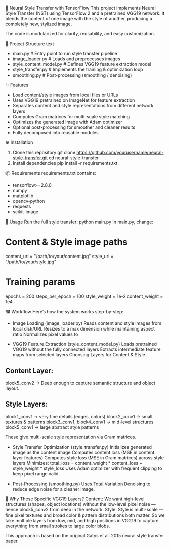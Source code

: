 🎨 Neural Style Transfer with TensorFlow
This project implements Neural Style Transfer (NST) using TensorFlow 2 and a pretrained VGG19 network.
It blends the content of one image with the style of another, producing a completely new, stylized image.

The code is modularized for clarity, reusability, and easy customization.

📂 Project Structure
text
- main.py                 # Entry point to run style transfer pipeline
- image_loader.py         # Loads and preprocesses images
- style_content_model.py  # Defines VGG19 feature extraction model
- style_transfer.py       # Implements the training & optimization loop
- smoothing.py            # Post-processing (smoothing / denoising)

✨ Features
- Load content/style images from local files or URLs
- Uses VGG19 pretrained on ImageNet for feature extraction
- Separates content and style representations from different network layers
- Computes Gram matrices for multi-scale style matching
- Optimizes the generated image with Adam optimizer
- Optional post-processing for smoother and cleaner results
- Fully decomposed into reusable modules

⚙️ Installation
1. Clone this repository
git clone https://github.com/yourusername/neural-style-transfer.git
cd neural-style-transfer
2. Install dependencies
pip install -r requirements.txt

📦 Requirements
requirements.txt contains:
- tensorflow>=2.8.0
- numpy
- matplotlib
- opencv-python
- requests
- scikit-image
  
🚀 Usage
Run the full style transfer:
python main.py
In main.py, change:

# Content & Style image paths
content_url = "/path/to/your/content.jpg"
style_url = "/path/to/your/style.jpg"

# Training params
epochs = 200
steps_per_epoch = 100
style_weight = 1e-2
content_weight = 1e4

🖼 Workflow
Here’s how the system works step-by-step:
- Image Loading (image_loader.py)
Reads content and style images from local disk/URL
Resizes to a max dimension while maintaining aspect ratio
Normalizes pixel values to

- VGG19 Feature Extraction (style_content_model.py)
Loads pretrained VGG19 without the fully connected layers
Extracts intermediate feature maps from selected layers
Choosing Layers for Content & Style
## Content Layer: 
block5_conv2 → Deep enough to capture semantic structure and object layout.
## Style Layers:
block1_conv1 → very fine details (edges, colors)
block2_conv1 → small textures & patterns
block3_conv1, block4_conv1 → mid-level structures
block5_conv1 → large abstract style patterns

These give multi-scale style representation via Gram matrices.

- Style Transfer Optimization (style_transfer.py)
Initializes generated image as the content image
Computes content loss (MSE in content layer features)
Computes style loss (MSE in Gram matrices) across style layers
Minimizes: total_loss = content_weight * content_loss + style_weight * style_loss
Uses Adam optimizer with frequent clipping to keep pixel range valid.

- Post-Processing (smoothing.py)
Uses Total Variation Denoising to reduce edge noise for a cleaner image.

🎯 Why These Specific VGG19 Layers?
Content:
We want high-level structures (shapes, object locations) without the low-level pixel noise — hence block5_conv2 from deep in the network.
Style:
Style is multi-scale — fine pixel textures and broad color & pattern distributions both matter.
So we take multiple layers from low, mid, and high positions in VGG19 to capture everything from small strokes to large color blobs.

This approach is based on the original Gatys et al. 2015 neural style transfer paper.

